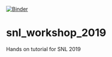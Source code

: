 [![Binder](https://mybinder.org/badge_logo.svg)](https://mybinder.org/v2/gh/wmvanvliet/SNL_workshop_2019/master?filepath=SNL_workshop_2019.ipynb)

# snl_workshop_2019
Hands on tutorial for SNL 2019
